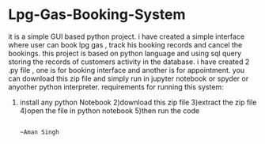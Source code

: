 # Lpg-Gas-Booking-System
it is a simple GUI based python project. i have created a simple interface where user can book lpg gas , track his booking records and cancel the bookings. this project is based on python language and using sql query storing the records of customers activity in the database. i have created 2 .py file , one is for booking interface and another is for appointment. you can download this zip file and simply run in jupyter notebook or spyder or anyother python interpreter.
requirements for running this system:
1) install any python Notebook 
2)download this zip file
3)extract the zip file
4)open the file in python notebook
5)then run the code


                                                                                                                          ~Aman Singh





















